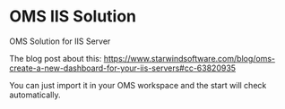 # OMS IIS Solution
OMS Solution for IIS Server

The blog post about this: https://www.starwindsoftware.com/blog/oms-create-a-new-dashboard-for-your-iis-servers#cc-63820935

You can just import it in your OMS workspace and the start will check automatically.
